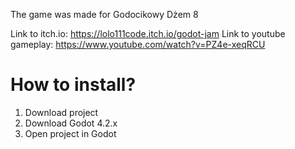 The game was made for Godocikowy Dżem 8

Link to itch.io: https://lolo111code.itch.io/godot-jam
Link to youtube gameplay: https://www.youtube.com/watch?v=PZ4e-xeqRCU

# How to install?
1. Download project
2. Download Godot 4.2.x
3. Open project in Godot
